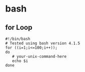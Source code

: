 # bash

## for Loop

```text
#!/bin/bash
# Tested using bash version 4.1.5
for ((i=1;i<=100;i++)); 
do 
   # your-unix-command-here
   echo $i
done

```

